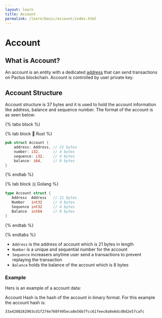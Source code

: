 ```yaml
---
layout: learn
title: Account
permalink: /learn/basic/account/index.html
---
```


# Account

## What is Account?

An account is an entity with a dedicated [address](../cryptography/address) that can send
transactions on Pactus blockchain. Account is controlled by user private key.

## Account Structure

Account structure is 37 bytes and it is used to hold the account information like address, balance
and sequence number. The format of the account is as seen below:

{% tabs block %}

{% tab block 🦀 Rust %}

```rust
pub struct Account {
    address: Address, // 21 bytes
    number: i32,      // 4 bytes
    sequence: i32,    // 4 bytes
    balance: i64,     // 8 bytes
}
```

{% endtab %}

{% tab block 🇬 Golang %}

```go
type Account struct {
   Address  Address   // 21 bytes
   Number   int32     // 4 bytes
   Sequence int32     // 4 bytes
   Balance  int64     // 8 bytes
}
```

{% endtab %}

{% endtabs %}


- `Address` is the address of account which is 21 bytes in length
- `Number` is a unique and sequential number for the account
- `Sequence` increasers anytime user send a transactions to prevent replaying the transaction
- `Balance` holds the balance of the account which is 8 bytes

### Example

Hers is an example of a account data:

<hexdump bytes="0102030405060708090a0b0c0d0e0f10111213141501000000020000000300000000000000" />

Account Hash is the hash of the account in binary format. For this example the account hash is:

```
33a4208262903cd1f274e760f495eca8e56b7fcc61feec0a8e6dcd0d2e57cafc
```
